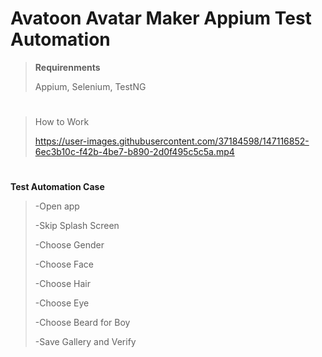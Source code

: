 # Avatoon Avatar Maker Appium Test Automation

>**Requirenments**
>
>Appium, Selenium, TestNG
#
>How to Work
>
>https://user-images.githubusercontent.com/37184598/147116852-6ec3b10c-f42b-4be7-b890-2d0f495c5c5a.mp4
#
**Test Automation Case**
>-Open app
>
>-Skip Splash Screen
>
>-Choose Gender
>
>-Choose Face
>
>-Choose Hair
>
>-Choose Eye
>
>-Choose Beard for Boy
>
>-Save Gallery and Verify

